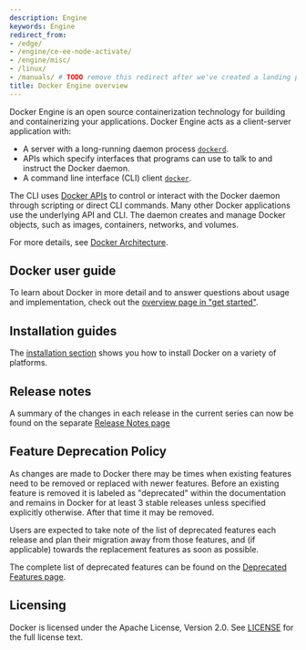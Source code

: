 ```yaml
---
description: Engine
keywords: Engine
redirect_from:
- /edge/
- /engine/ce-ee-node-activate/
- /engine/misc/
- /linux/
- /manuals/ # TODO remove this redirect after we've created a landing page for the product manuals section
title: Docker Engine overview
---
```


Docker Engine is an open source containerization technology for building and
containerizing your applications. Docker Engine acts as a client-server
application with:

* A server with a long-running daemon process [`dockerd`](/engine/reference/commandline/dockerd).
* APIs which specify interfaces that programs can use to talk to and
  instruct the Docker daemon.
* A command line interface (CLI) client [`docker`](/engine/reference/commandline/cli/).

The CLI uses [Docker APIs](api/index.md) to control or interact with the Docker
daemon through scripting or direct CLI commands. Many other Docker applications
use the underlying API and CLI. The daemon creates and manage Docker objects,
such as images, containers, networks, and volumes.

For more details, see [Docker Architecture](../get-started/overview.md#docker-architecture).

## Docker user guide

To learn about Docker in more detail and to answer questions about usage and
implementation, check out the [overview page in "get started"](../get-started/overview.md).

## Installation guides

The [installation section](install/index.md) shows you how to install Docker
on a variety of platforms.

## Release notes

A summary of the changes in each release in the current series can now be found
on the separate [Release Notes page](release-notes/index.md)

## Feature Deprecation Policy

As changes are made to Docker there may be times when existing features
need to be removed or replaced with newer features. Before an existing
feature is removed it is labeled as "deprecated" within the documentation
and remains in Docker for at least 3 stable releases unless specified
explicitly otherwise. After that time it may be removed.

Users are expected to take note of the list of deprecated features each
release and plan their migration away from those features, and (if applicable)
towards the replacement features as soon as possible.

The complete list of deprecated features can be found on the
[Deprecated Features page](deprecated.md).

## Licensing

Docker is licensed under the Apache License, Version 2.0. See
[LICENSE](https://github.com/moby/moby/blob/master/LICENSE) for the full
license text.
